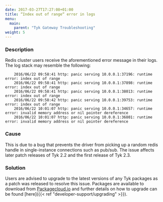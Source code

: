 ```yaml
---
date: 2017-03-27T17:27:08+01:00
title: “Index out of range“ error in logs
menu:
  main:
    parent: "Tyk Gateway Troubleshooting"
weight: 5 
---
```


### Description

Redis cluster users receive the aforementioned error message in their logs. The log stack may resemble the following:

```
    2016/06/22 09:58:41 http: panic serving 10.0.0.1:37196: runtime error: index out of range
    2016/06/22 09:58:41 http: panic serving 10.0.0.1:37898: runtime error: index out of range
    2016/06/22 09:58:41 http: panic serving 10.0.0.1:38013: runtime error: index out of range
    2016/06/22 09:58:42 http: panic serving 10.0.0.1:39753: runtime error: index out of range
    2016/06/22 10:01:07 http: panic serving 10.0.0.1:34657: runtime error: invalid memory address or nil pointer dereference
    2016/06/22 10:01:07 http: panic serving 10.0.0.1:36801: runtime error: invalid memory address or nil pointer dereference
```

### Cause

This is due to a bug that prevents the driver from picking up a random redis handle in single-instance connections such as pub/sub. The issue affects later patch releases of Tyk 2.2 and the first release of Tyk 2.3.

### Solution

Users are advised to upgrade to the latest versions of any Tyk packages as a patch was released to resolve this issue. Packages are available to download from [Packagecloud.io](https://packagecloud.io/tyk) and further details on how to upgrade can be found [here]({{< ref "developer-support/upgrading" >}}).